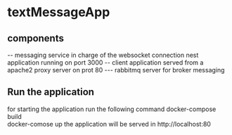 # textMessageApp
##  components
-- messaging service in charge of the websocket connection nest application  running on port 3000
-- client application served from a apache2 proxy server on prot 80 
--- rabbitmq  server for broker messaging

## Run the application
  for starting the application run the following command
  docker-compose build  
  docker-comose up 
  the application will be served  in http://localhost:80 

